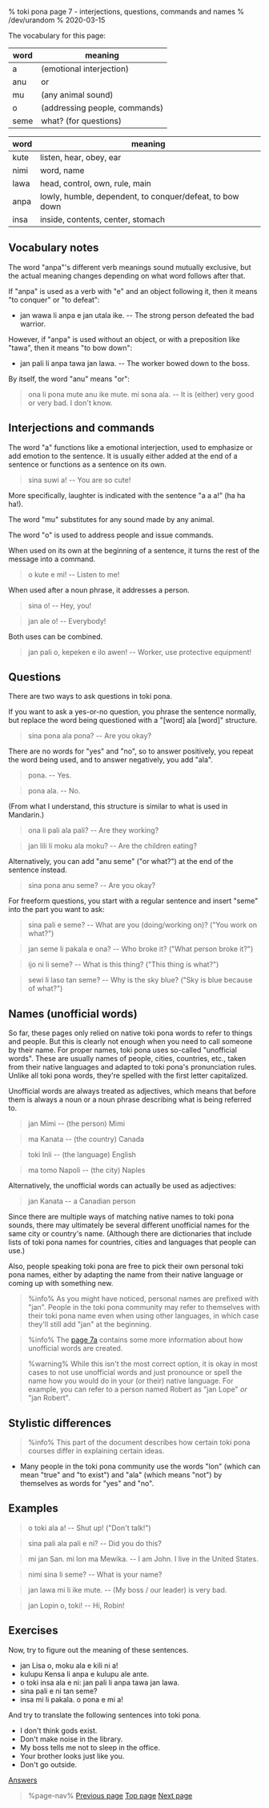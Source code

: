 % toki pona page 7 - interjections, questions, commands and names
% /dev/urandom
% 2020-03-15

The vocabulary for this page:

| word  | meaning                          |
|-------|----------------------------------|
| a     | (emotional interjection)         |
| anu   | or                               |
| mu    | (any animal sound)               |
| o     | (addressing people, commands)    |
| seme  | what? (for questions)            |

| word  | meaning                          |
|-------|----------------------------------|
| kute  | listen, hear, obey, ear          |
| nimi  | word, name                       |
| lawa  | head, control, own, rule, main   |
| anpa  | lowly, humble, dependent, to conquer/defeat, to bow down |
| insa  | inside, contents, center, stomach|

## Vocabulary notes

The word "anpa"'s different verb meanings sound mutually exclusive, but the
actual meaning changes depending on what word follows after that.

If "anpa" is used as a verb with "e" and an object following it, then it
means "to conquer" or "to defeat":

* jan wawa li anpa e jan utala ike. -- The strong person defeated the bad
  warrior.

However, if "anpa" is used without an object, or with a preposition like "tawa",
then it means "to bow down":

* jan pali li anpa tawa jan lawa. -- The worker bowed down to the boss.

By itself, the word "anu" means "or":

> ona li pona mute anu ike mute. mi sona ala. -- It is (either) very good or
  very bad. I don't know.

## Interjections and commands

The word "a" functions like a emotional interjection, used to emphasize or add
emotion to the sentence. It is usually either added at the end of a sentence or
functions as a sentence on its own.

> sina suwi a! -- You are so cute!

More specifically, laughter is indicated with the sentence "a a a!" (ha ha ha!).

The word "mu" substitutes for any sound made by any animal.

The word "o" is used to address people and issue commands.

When used on its own at the beginning of a sentence, it turns the rest of the
message into a command.

> o kute e mi! -- Listen to me!

When used after a noun phrase, it addresses a person.

> sina o! -- Hey, you!

> jan ale o! -- Everybody!

Both uses can be combined.

> jan pali o, kepeken e ilo awen! -- Worker, use protective equipment!

## Questions

There are two ways to ask questions in toki pona.

If you want to ask a yes-or-no question, you phrase the sentence normally, but
replace the word being questioned with a "[word] ala [word]" structure.

> sina pona ala pona? -- Are you okay?

There are no words for "yes" and "no", so to answer positively, you repeat the
word being used, and to answer negatively, you add "ala".

> pona. -- Yes.

> pona ala. -- No.

(From what I understand, this structure is similar to what is used in Mandarin.)

> ona li pali ala pali? -- Are they working?

> jan lili li moku ala moku? -- Are the children eating?

Alternatively, you can add "anu seme" ("or what?") at the end of the sentence
instead.

> sina pona anu seme? -- Are you okay?

For freeform questions, you start with a regular sentence and insert "seme" into
the part you want to ask:

> sina pali e seme? -- What are you (doing/working on)? ("You work on what?")

> jan seme li pakala e ona? -- Who broke it? ("What person broke it?")

> ijo ni li seme? -- What is this thing? ("This thing is what?")

> sewi li laso tan seme? -- Why is the sky blue? ("Sky is blue because of what?")

## Names (unofficial words)

So far, these pages only relied on native toki pona words to refer to things and
people. But this is clearly not enough when you need to call someone by their
name. For proper names, toki pona uses so-called "unofficial words". These are
usually names of people, cities, countries, etc., taken from their native
languages and adapted to toki pona's pronunciation rules. Unlike all toki pona
words, they're spelled with the first letter capitalized.

Unofficial words are always treated as adjectives, which means that before them
is always a noun or a noun phrase describing what is being referred to.

> jan Mimi -- (the person) Mimi

> ma Kanata -- (the country) Canada

> toki Inli -- (the language) English

> ma tomo Napoli -- (the city) Naples

Alternatively, the unofficial words can actually be used as adjectives:

> jan Kanata -- a Canadian person

Since there are multiple ways of matching native names to toki pona sounds,
there may ultimately be several different unofficial names for the same city or
country's name. (Although there are dictionaries that include lists of toki pona
names for countries, cities and languages that people can use.)

Also, people speaking toki pona are free to pick their own personal toki pona
names, either by adapting the name from their native language or coming up with
something new.

> %info%
> As you might have noticed, personal names are prefixed with "jan". People in
> the toki pona community may refer to themselves with their toki pona name even
> when using other languages, in which case they'll still add "jan" at the
> beginning.
>

> %info%
> The [page 7a](en/7a) contains some more information about how
> unofficial words are created.

> %warning%
> While this isn't the most correct option, it is okay in most cases
> to not use unofficial words and just pronounce or spell the name how you would
> do in your (or their) native language. For example, you can refer to a person
> named Robert as "jan Lope" _or_ "jan Robert".

## Stylistic differences

> %info%
> This part of the document describes how certain toki pona courses differ in
> explaining certain ideas.

* Many people in the toki pona community use the words "lon" (which can mean "true" and "to exist") and "ala" (which means "not") by themselves as words for "yes" and "no". 

## Examples

> o toki ala a! -- Shut up! ("Don't talk!")

> sina pali ala pali e ni? -- Did you do this?

> mi jan San. mi lon ma Mewika. -- I am John. I live in the United States.

> nimi sina li seme? -- What is your name?

> jan lawa mi li ike mute. -- (My boss / our leader) is very bad.

> jan Lopin o, toki! -- Hi, Robin!

## Exercises

Now, try to figure out the meaning of these sentences.

* jan Lisa o, moku ala e kili ni a!
* kulupu Kensa li anpa e kulupu ale ante.
* o toki insa ala e ni: jan pali li anpa tawa jan lawa.
* sina pali e ni tan seme? 
* insa mi li pakala. o pona e mi a!

And try to translate the following sentences into toki pona.

* I don't think gods exist.
* Don't make noise in the library. 
* My boss tells me not to sleep in the office. 
* Your brother looks just like you. 
* Don't go outside.

[Answers](en/answers#p7)

> %page-nav%
> [Previous page](en/6)
> [Top page](.)
> [Next page](en/8)
